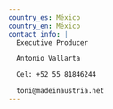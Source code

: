 ```yaml
---
country_es: México
country_en: México
contact_info: |
  Executive Producer

  Antonio Vallarta

  Cel: +52 55 81846244

  toni@madeinaustria.net
---
```


